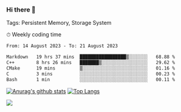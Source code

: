 ### Hi there 👋

Tags: Persistent Memory, Storage System

<!--

[![Anurag's github stats](https://github-readme-stats.vercel.app/api?username=wwyf)](https://github.com/anuraghazra/github-readme-stats)

[![Anurag's github stats](https://github-readme-stats.vercel.app/api?username=wwyf&count_private=true)](https://github.com/anuraghazra/github-readme-stats)


[![Top Langs](https://github-readme-stats.vercel.app/api/top-langs/?username=wwyf&count_private=true&&hide=jupyter%20notebook,html)](https://github.com/anuraghazra/github-readme-stats)



-->


⏱ Weekly coding time

<!--START_SECTION:waka-->

```txt
From: 14 August 2023 - To: 21 August 2023

Markdown   19 hrs 37 mins  █████████████████▒░░░░░░░   68.88 %
C++        8 hrs 26 mins   ███████▒░░░░░░░░░░░░░░░░░   29.62 %
CMake      19 mins         ▒░░░░░░░░░░░░░░░░░░░░░░░░   01.16 %
C          3 mins          ░░░░░░░░░░░░░░░░░░░░░░░░░   00.23 %
Bash       1 min           ░░░░░░░░░░░░░░░░░░░░░░░░░   00.11 %
```

<!--END_SECTION:waka-->



[![Anurag's github stats](https://github-readme-stats.vercel.app/api?username=wwyf&count_private=true&show_icons=true&hide_border=true)](https://github.com/anuraghazra/github-readme-stats) [![Top Langs](https://github-readme-stats.vercel.app/api/top-langs/?username=wwyf&count_private=true&hide=jupyter%20notebook,html,OpenEdge%20ABL&langs_count=10&layout=compact&hide_border=true)](https://github.com/anuraghazra/github-readme-stats)

<!--

[![willianrod's wakatime stats](https://github-readme-stats.vercel.app/api/wakatime?username=wwyf)](https://github.com/anuraghazra/github-readme-stats)


-->

![](https://hit.yhype.me/github/profile?user_id=23121291)
